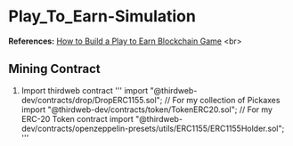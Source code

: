 # Play_To_Earn-Simulation
**References:** [How to Build a Play to Earn Blockchain Game]([https://ithelp.ithome.com.tw/articles/10297084](https://www.youtube.com/watch?v=iTfQh5m8HF8&t=2s)) <br>
## Mining Contract
1. Import thirdweb contract
  '''
  import "@thirdweb-dev/contracts/drop/DropERC1155.sol"; // For my collection of Pickaxes
  import "@thirdweb-dev/contracts/token/TokenERC20.sol"; // For my ERC-20 Token contract
  import "@thirdweb-dev/contracts/openzeppelin-presets/utils/ERC1155/ERC1155Holder.sol";
  '''
